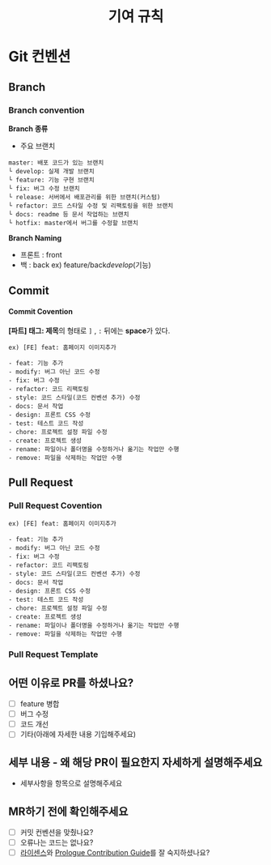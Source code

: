 ---
---

<h1 align="center">
기여 규칙
</h1>

# **Git 컨벤션**

## **Branch**

### Branch convention

**Branch 종류**

- 주요 브랜치

```
master: 배포 코드가 있는 브랜치
└ develop: 실제 개발 브랜치
└ feature: 기능 구현 브랜치
└ fix: 버그 수정 브랜치
└ release: 서버에서 배포관리를 위한 브랜치(커스텀)
└ refactor: 코드 스타일 수정 및 리팩토링을 위한 브랜치
└ docs: readme 등 문서 작업하는 브랜치
└ hotfix: master에서 버그를 수정할 브랜치
```

**Branch Naming**

- 프론트 : front
- 백 : back
  ex) feature/back*develop*(기능)

## **Commit**

#### Commit Covention

**[파트] 태그: 제목**의 형태로 `]` , `:` 뒤에는 **space**가 있다.

```
ex) [FE] feat: 홈페이지 이미지추가

- feat: 기능 추가
- modify: 버그 아닌 코드 수정
- fix: 버그 수정
- refactor: 코드 리팩토링
- style: 코드 스타일(코드 컨벤션 추가) 수정
- docs: 문서 작업
- design: 프론트 CSS 수정
- test: 테스트 코드 작성
- chore: 프로젝트 설정 파일 수정
- create: 프로젝트 생성
- rename: 파일이나 폴더명을 수정하거나 옮기는 작업만 수행
- remove: 파일을 삭제하는 작업만 수행
```

## **Pull Request**

### Pull Request Covention

```
ex) [FE] feat: 홈페이지 이미지추가

- feat: 기능 추가
- modify: 버그 아닌 코드 수정
- fix: 버그 수정
- refactor: 코드 리팩토링
- style: 코드 스타일(코드 컨벤션 추가) 수정
- docs: 문서 작업
- design: 프론트 CSS 수정
- test: 테스트 코드 작성
- chore: 프로젝트 설정 파일 수정
- create: 프로젝트 생성
- rename: 파일이나 폴더명을 수정하거나 옮기는 작업만 수행
- remove: 파일을 삭제하는 작업만 수행
```

### Pull Request Template

## 어떤 이유로 PR를 하셨나요?

- [ ] feature 병합
- [ ] 버그 수정
- [ ] 코드 개선
- [ ] 기타(아래에 자세한 내용 기입해주세요)

## 세부 내용 - 왜 해당 PR이 필요한지 자세하게 설명해주세요

- 세부사항을 항목으로 설명해주세요

## MR하기 전에 확인해주세요

- [ ] 커밋 컨벤션을 맞췄나요?
- [ ] 오류나는 코드는 없나요?
- [ ] [라이센스](./license)와 [Prologue Contribution Guide](./contributionGuide)를 잘 숙지하셨나요?
